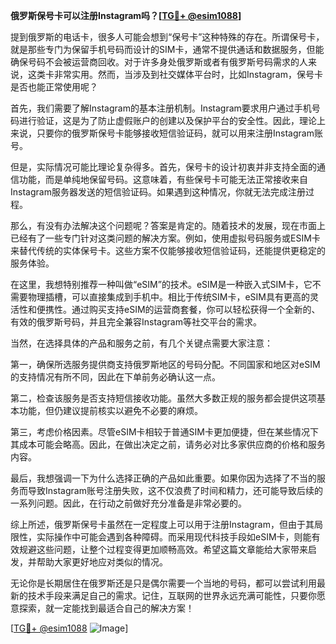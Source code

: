 **俄罗斯保号卡可以注册Instagram吗？[[TG💪+ @esim1088](https://t.me/s/esim1088)]**

提到俄罗斯的电话卡，很多人可能会想到“保号卡”这种特殊的存在。所谓保号卡，就是那些专门为保留手机号码而设计的SIM卡，通常不提供通话和数据服务，但能确保号码不会被运营商回收。对于许多身处俄罗斯或者有俄罗斯号码需求的人来说，这类卡非常实用。然而，当涉及到社交媒体平台时，比如Instagram，保号卡是否也能正常使用呢？

首先，我们需要了解Instagram的基本注册机制。Instagram要求用户通过手机号码进行验证，这是为了防止虚假账户的创建以及保护平台的安全性。因此，理论上来说，只要你的俄罗斯保号卡能够接收短信验证码，就可以用来注册Instagram账号。

但是，实际情况可能比理论复杂得多。首先，保号卡的设计初衷并非支持全面的通信功能，而是单纯地保留号码。这意味着，有些保号卡可能无法正常接收来自Instagram服务器发送的短信验证码。如果遇到这种情况，你就无法完成注册过程。

那么，有没有办法解决这个问题呢？答案是肯定的。随着技术的发展，现在市面上已经有了一些专门针对这类问题的解决方案。例如，使用虚拟号码服务或ESIM卡来替代传统的实体保号卡。这些方案不仅能够接收短信验证码，还能提供更稳定的服务体验。

在这里，我想特别推荐一种叫做“eSIM”的技术。eSIM是一种嵌入式SIM卡，它不需要物理插槽，可以直接集成到手机中。相比于传统SIM卡，eSIM具有更高的灵活性和便携性。通过购买支持eSIM的运营商套餐，你可以轻松获得一个全新的、有效的俄罗斯号码，并且完全兼容Instagram等社交平台的需求。

当然，在选择具体的产品和服务之前，有几个关键点需要大家注意：

第一，确保所选服务提供商支持俄罗斯地区的号码分配。不同国家和地区对eSIM的支持情况有所不同，因此在下单前务必确认这一点。

第二，检查该服务是否支持短信接收功能。虽然大多数正规的服务都会提供这项基本功能，但仍建议提前核实以避免不必要的麻烦。

第三，考虑价格因素。尽管eSIM卡相较于普通SIM卡更加便捷，但在某些情况下其成本可能会略高。因此，在做出决定之前，请务必对比多家供应商的价格和服务内容。

最后，我想强调一下为什么选择正确的产品如此重要。如果你因为选择了不当的服务而导致Instagram账号注册失败，这不仅浪费了时间和精力，还可能导致后续的一系列问题。因此，在行动之前做好充分准备是非常必要的。

综上所述，俄罗斯保号卡虽然在一定程度上可以用于注册Instagram，但由于其局限性，实际操作中可能会遇到各种障碍。而采用现代科技手段如eSIM卡，则能有效规避这些问题，让整个过程变得更加顺畅高效。希望这篇文章能给大家带来启发，并帮助大家更好地应对类似的情况。

无论你是长期居住在俄罗斯还是只是偶尔需要一个当地的号码，都可以尝试利用最新的技术手段来满足自己的需求。记住，互联网的世界永远充满可能性，只要你愿意探索，就一定能找到最适合自己的解决方案！

[[TG💪+ @esim1088](https://t.me/s/esim1088) ![Image](https://i.postimg.cc/4NQfJmqS/Snipaste-2025-05-13-00-14-12.png)]
